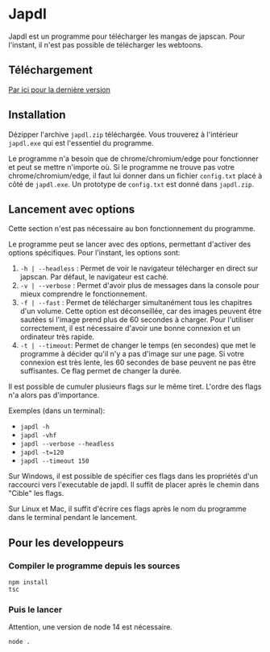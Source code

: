 # Japdl
Japdl est un programme pour télécharger les mangas de japscan. Pour l'instant, il n'est pas possible de télécharger les webtoons.

## Téléchargement
[Par ici pour la dernière version](https://github.com/Seysa/japdl/releases "Dernière version")

## Installation
Dézipper l'archive `japdl.zip` téléchargée. Vous trouverez à l'intérieur `japdl.exe` qui est l'essentiel du programme.

Le programme n'a besoin que de chrome/chromium/edge pour fonctionner et peut se mettre n'importe où. Si le programme ne trouve pas votre chrome/chromium/edge,
il faut lui donner dans un fichier `config.txt` placé à côté de `japdl.exe`. Un prototype de `config.txt` est donné dans `japdl.zip`.

## Lancement avec options
Cette section n'est pas nécessaire au bon fonctionnement du programme.

Le programme peut se lancer avec des options, permettant d'activer des options spécifiques. Pour l'instant, les options sont:

1. `-h | --headless` : Permet de voir le navigateur télécharger en direct sur japscan. Par défaut, le navigateur est caché.
2. `-v | --verbose` : Permet d'avoir plus de messages dans la console pour mieux comprendre le fonctionnement.
3. `-f | --fast` : Permet de télécharger simultanément tous les chapitres d'un volume. Cette option est déconseillée, car des images peuvent être sautées si l'image prend plus de 60 secondes à charger. Pour l'utiliser correctement, il est nécessaire d'avoir une bonne connexion et un ordinateur très rapide.
4. `-t | --timeout`: Permet de changer le temps (en secondes) que met le programme à décider qu'il n'y a pas d'image sur une page. Si votre connexion est très lente, les 60 secondes de base peuvent ne pas être suffisantes. Ce flag permet de changer la durée.

Il est possible de cumuler plusieurs flags sur le même tiret. L'ordre des flags n'a alors pas d'importance.

Exemples (dans un terminal):
- `japdl -h`
- `japdl -vhf`
- `japdl --verbose --headless`
- `japdl -t=120`
- `japdl --timeout 150`

Sur Windows, il est possible de spécifier ces flags dans les propriétés d'un raccourci vers l'executable de japdl. Il suffit de placer après le chemin dans "Cible" les flags.

Sur Linux et Mac, il suffit d'écrire ces flags après le nom du programme dans le terminal pendant le lancement.

## Pour les developpeurs
### Compiler le programme depuis les sources
```
npm install
tsc
```
### Puis le lancer
Attention, une version de node 14 est nécessaire.
```
node .
```
